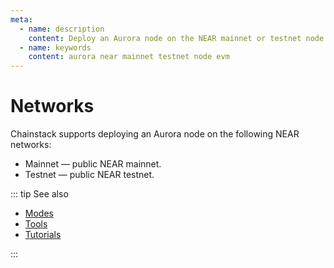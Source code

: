 ```yaml
---
meta:
  - name: description
    content: Deploy an Aurora node on the NEAR mainnet or testnet node with the Chainstack managed blockchain services in minutes.
  - name: keywords
    content: aurora near mainnet testnet node evm
---
```


# Networks

Chainstack supports deploying an Aurora node on the following NEAR networks:

* Mainnet — public NEAR mainnet.
* Testnet — public NEAR testnet.

::: tip See also

* [Modes](/operations/near/modes)
* [Tools](/operations/near/tools)
* [Tutorials](/tutorials/near/)

:::
